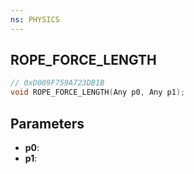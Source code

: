 ```yaml
---
ns: PHYSICS
---
```

## ROPE_FORCE_LENGTH

```c
// 0xD009F759A723DB1B
void ROPE_FORCE_LENGTH(Any p0, Any p1);
```

## Parameters
* **p0**:
* **p1**:
